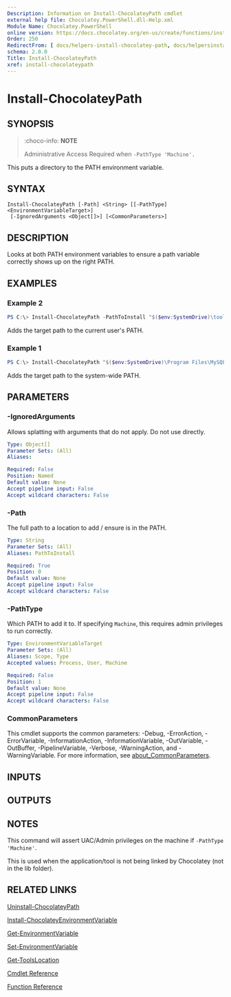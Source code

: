 ```yaml
---
Description: Information on Install-ChocolateyPath cmdlet
external help file: Chocolatey.PowerShell.dll-Help.xml
Module Name: Chocolatey.PowerShell
online version: https://docs.chocolatey.org/en-us/create/functions/install-chocolateypath
Order: 250
RedirectFrom: [ docs/helpers-install-chocolatey-path, docs/helpersinstallchocolateypath ]
schema: 2.0.0
Title: Install-ChocolateyPath
xref: install-chocolateypath
---
```


# Install-ChocolateyPath

## SYNOPSIS
> :choco-info: **NOTE**
>
> Administrative Access Required when `-PathType 'Machine'.`

This puts a directory to the PATH environment variable.

## SYNTAX

```
Install-ChocolateyPath [-Path] <String> [[-PathType] <EnvironmentVariableTarget>]
 [-IgnoredArguments <Object[]>] [<CommonParameters>]
```

## DESCRIPTION
Looks at both PATH environment variables to ensure a path variable correctly shows up on the right PATH.

## EXAMPLES

### Example 2
```powershell
PS C:\> Install-ChocolateyPath -PathToInstall "$($env:SystemDrive)\tools\gittfs"
```

Adds the target path to the current user's PATH.

### Example 1
```powershell
PS C:\> Install-ChocolateyPath "$($env:SystemDrive)\Program Files\MySQL\MySQL Server 5.5\bin" -PathType 'Machine'
```

Adds the target path to the system-wide PATH.

## PARAMETERS

### -IgnoredArguments
Allows splatting with arguments that do not apply. Do not use directly.

```yaml
Type: Object[]
Parameter Sets: (All)
Aliases:

Required: False
Position: Named
Default value: None
Accept pipeline input: False
Accept wildcard characters: False
```

### -Path
The full path to a location to add / ensure is in the PATH.

```yaml
Type: String
Parameter Sets: (All)
Aliases: PathToInstall

Required: True
Position: 0
Default value: None
Accept pipeline input: False
Accept wildcard characters: False
```

### -PathType
Which PATH to add it to. If specifying `Machine`, this requires admin privileges to run correctly.

```yaml
Type: EnvironmentVariableTarget
Parameter Sets: (All)
Aliases: Scope, Type
Accepted values: Process, User, Machine

Required: False
Position: 1
Default value: None
Accept pipeline input: False
Accept wildcard characters: False
```

### CommonParameters
This cmdlet supports the common parameters: -Debug, -ErrorAction, -ErrorVariable, -InformationAction, -InformationVariable, -OutVariable, -OutBuffer, -PipelineVariable, -Verbose, -WarningAction, and -WarningVariable. For more information, see [about_CommonParameters](http://go.microsoft.com/fwlink/?LinkID=113216).

## INPUTS

## OUTPUTS

## NOTES

This command will assert UAC/Admin privileges on the machine if
`-PathType 'Machine'`.

This is used when the application/tool is not being linked by Chocolatey
(not in the lib folder).

## RELATED LINKS

[Uninstall-ChocolateyPath](xref:uninstall-chocolateypath)

[Install-ChocolateyEnvironmentVariable](xref:install-chocolateyenvironmentvariable)

[Get-EnvironmentVariable](xref:get-environmentvariable)

[Set-EnvironmentVariable](xref:set-environmentvariable)

[Get-ToolsLocation](xref:get-toolslocation)

[Cmdlet Reference](xref:powershell-cmdlet-reference)

[Function Reference](xref:powershell-reference)